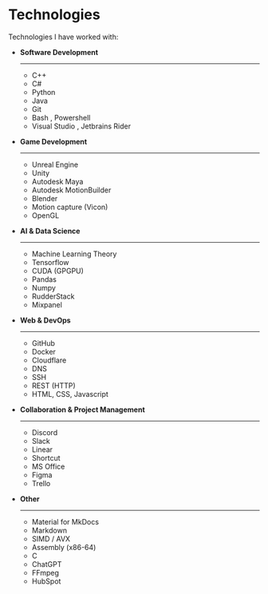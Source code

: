 # Technologies

Technologies I have worked with:

<div class="grid cards" markdown>

- **Software Development**

    ---

    - C++
    - C#
    - Python
    - Java
    - Git
    - Bash , Powershell
    - Visual Studio , Jetbrains Rider

- **Game Development**

    ---

    - Unreal Engine
    - Unity
    - Autodesk Maya
    - Autodesk MotionBuilder
    - Blender
    - Motion capture (Vicon)
    - OpenGL

- **AI & Data Science**

    ---

    - Machine Learning Theory
    - Tensorflow
    - CUDA (GPGPU)
    - Pandas
    - Numpy
    - RudderStack
    - Mixpanel

- **Web & DevOps**

    ---

    - GitHub
    - Docker
    - Cloudflare
    - DNS
    - SSH
    - REST (HTTP)
    - HTML, CSS, Javascript

- **Collaboration & Project Management**

    ---

    - Discord
    - Slack
    - Linear
    - Shortcut
    - MS Office
    - Figma
    - Trello

- **Other**

    ---

    - Material for MkDocs
    - Markdown
    - SIMD / AVX
    - Assembly (x86-64)
    - C
    - ChatGPT
    - FFmpeg
    - HubSpot

</div>
